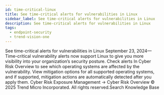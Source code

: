 ```yaml
---
id: time-critical-linux
title: See time-critical alerts for vulnerabilities in Linux
sidebar_label: See time-critical alerts for vulnerabilities in Linux
description: See time-critical alerts for vulnerabilities in Linux
tags:
  - endpoint-security
  - trend-vision-one
---
```


 See time-critical alerts for vulnerabilities in Linux September 23, 2024—Time-critical vulnerability alerts now support Linux to give you more visibility into your organization’s security posture. Check alerts In Cyber Risk Overview to see which operating systems are affected by the vulnerability. View mitigation options for all supported operating systems, and if supported, mitigation actions are automatically detected after you apply them. Cyber Risk Exposure Management → Cyber Risk Overview © 2025 Trend Micro Incorporated. All rights reserved.Search Knowledge Base